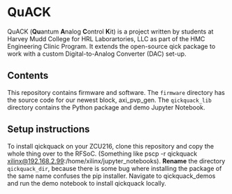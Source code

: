 # QuACK

QuACK (**Qu**antum **A**nalog **C**ontrol **K**it) is a project written by students at Harvey Mudd College for HRL Laborartories, LLC as part of the HMC Engineering Clinic Program. It extends the open-source qick package to work with a custom Digital-to-Analog Converter (DAC) set-up.

## Contents
This repository contains firmware and software. The `firmware` directory has the source code for our newest block, axi_pvp_gen. The `qickquack_lib` directory contains the Python package and demo Jupyter Notebook.

## Setup instructions
To install qickquack on your ZCU216, clone this repository and copy the whole thing over to the RFSoC. (Something like pscp -r qickquack xilinx@192.168.2.99:/home/xilinx/jupyter_notebooks). **Rename** the directory `qickquack_dir`, because there is some bug where installing the package of the same name confuses the pip installer. Navigate to qickquack_demos and run the demo notebook to install qickquack locally.
